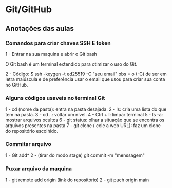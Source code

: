 # Git/GitHub

## Anotações das aulas

### Comandos para criar chaves SSH E token

  1 - Entrar na sua maquina e abrir o Git bash

O Git bash é um terminal extendido para otimizar o uso do Git.

  2 - Código: $ ssh -keygen -t ed25519 -C "seu email" 
   obs = o (-C) de ser em letra maiúscula e de preferência usar o email que usou para criar sua conta no GitHub.

### Alguns códigos usaveis no terminal Git

  1 - cd (nome da pasta):  entra na pasta desajada.
  2 - ls: cria uma lista do que tem na pasta.
  3 - cd ..: voltar um nível.
  4 - Ctrl + l: limpar terminal
  5 - ls -a: mostrar arquivos ocultos
  6 - git status: olhar a situação que se encontra os arquivos presentes na pasta
  7 - git clone ( cole a web URL): faz um clone do repositório escolhido.

### Commitar arquivo

  1 - Git add* 
  2 - (tirar do modo stage) git commit -m "menssagem"

### Puxar arquivo da maquina

  1 - git remote add origin (link do repositório)
  2 - git puch origin main
